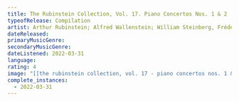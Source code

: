 ```yaml
---
title: The Rubinstein Collection, Vol. 17. Piano Concertos Nos. 1 & 2
typeofRelease: Compilation
artist: Arthur Rubinstein; Alfred Wallenstein; William Steinberg, Frédéric Chopin
dateReleased:
primaryMusicGenre:
secondaryMusicGenre:
dateListened: 2022-03-31
language:
rating: 4
image: "[[the rubinstein collection, vol. 17 - piano concertos nos. 1 & 2 - alfred wallenstein, william steinberg, arthur rubinstein.jpg]]"
complete_instances:
  - 2022-03-31
---
```

